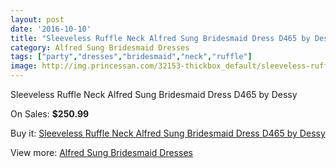 ```yaml
---
layout: post
date: '2016-10-10'
title: "Sleeveless Ruffle Neck Alfred Sung Bridesmaid Dress D465 by Dessy"
category: Alfred Sung Bridesmaid Dresses
tags: ["party","dresses","bridesmaid","neck","ruffle"]
image: http://img.princessan.com/32153-thickbox_default/sleeveless-ruffle-neck-alfred-sung-bridesmaid-dress-d465-by-dessy.jpg
---
```

Sleeveless Ruffle Neck Alfred Sung Bridesmaid Dress D465 by Dessy

On Sales: **$250.99**
<a href="https://www.princessan.com/en/14731-sleeveless-ruffle-neck-alfred-sung-bridesmaid-dress-d465-by-dessy.html"><amp-img layout="responsive" width="600" height="600" src="//img.princessan.com/32153-thickbox_default/sleeveless-ruffle-neck-alfred-sung-bridesmaid-dress-d465-by-dessy.jpg" alt="Sleeveless Ruffle Neck Alfred Sung Bridesmaid Dress D465 by Dessy 0" /></a>

Buy it: [Sleeveless Ruffle Neck Alfred Sung Bridesmaid Dress D465 by Dessy](https://www.princessan.com/en/14731-sleeveless-ruffle-neck-alfred-sung-bridesmaid-dress-d465-by-dessy.html "Sleeveless Ruffle Neck Alfred Sung Bridesmaid Dress D465 by Dessy")

View more: [Alfred Sung Bridesmaid Dresses](https://www.princessan.com/en/107- "Alfred Sung Bridesmaid Dresses")
